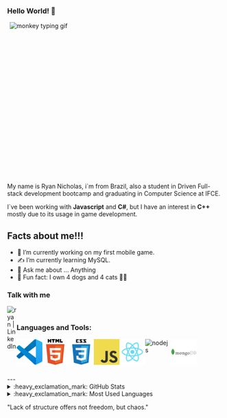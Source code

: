 ### Hello World! 👋
  <img align="right" alt="monkey typing gif" src="https://c.tenor.com/JJ_is357rXYAAAAd/spike-monkey-typing.gif" width="498" height="374" />

My name is Ryan Nicholas, i`m from Brazil, also a student in Driven Full-stack development bootcamp and graduating in Computer Science at IFCE.

I`ve been working with **Javascript** and **C#**, but I have an interest in  **C++** mostly due to its usage in game development.

## Facts about me!!!
- 🔭 I’m currently working on my first mobile game.
- ✍️ I’m currently learning MySQL.
- 💬 Ask me about ... Anything
- 🚀 Fun fact: I own 4 dogs and 4 cats 🐶😻

### Talk with me

[<img align="left" alt="ryan | LinkedIn" width="22px" src="https://cdn.jsdelivr.net/npm/simple-icons@v3/icons/linkedin.svg" />][linkedin]

<br />

### Languages and Tools:

<img align="left" alt="Visual Studio Code" width="60px" src="https://raw.githubusercontent.com/github/explore/80688e429a7d4ef2fca1e82350fe8e3517d3494d/topics/visual-studio-code/visual-studio-code.png" />
<img align="left" alt="HTML5" width="60px" src="https://raw.githubusercontent.com/github/explore/80688e429a7d4ef2fca1e82350fe8e3517d3494d/topics/html/html.png" />
<img align="left" alt="CSS3" width="60px" src="https://raw.githubusercontent.com/github/explore/80688e429a7d4ef2fca1e82350fe8e3517d3494d/topics/css/css.png" />
<img align="left" alt="JavaScript" width="60px" src="https://raw.githubusercontent.com/github/explore/80688e429a7d4ef2fca1e82350fe8e3517d3494d/topics/javascript/javascript.png" />
<img align="left" alt="React" width="60px" src="https://raw.githubusercontent.com/github/explore/80688e429a7d4ef2fca1e82350fe8e3517d3494d/topics/react/react.png" />
<img align="left" alt="nodejs" width="60px" src="https://cdn.jsdelivr.net/gh/devicons/devicon/icons/nodejs/nodejs-plain-wordmark.svg" />
<img align="left" alt="MongoDB" width="60px" src="https://raw.githubusercontent.com/github/explore/80688e429a7d4ef2fca1e82350fe8e3517d3494d/topics/mongodb/mongodb.png" />

<br />
<br />
<br />
<br />
<br />
---
<details>
  <summary>:heavy_exclamation_mark: GitHub Stats</summary>

  <img align="left" alt="My GitHub Stats" src="https://github-readme-stats.vercel.app/api?username=fknight-cyber&show_icons=true&hide_border=true" />

</details>

<details>
  <summary>:heavy_exclamation_mark: Most Used Languages</summary>

<img align="left" alt="My GitHub Top Languages" src="https://github-readme-stats.vercel.app/api/top-langs/?username=fknight-cyber" />

</details>


[linkedin]: https://www.linkedin.com/in/ryan-nicholas-15ba51158/

"Lack of structure offers not freedom, but chaos."

